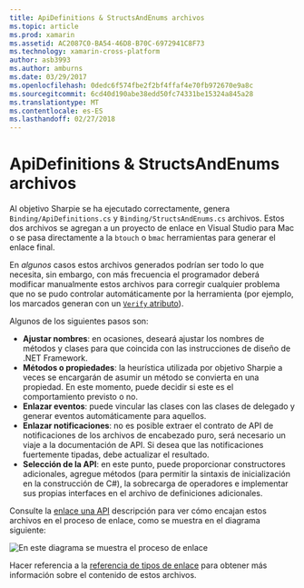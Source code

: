 ```yaml
---
title: ApiDefinitions & StructsAndEnums archivos
ms.topic: article
ms.prod: xamarin
ms.assetid: AC2087C0-BA54-46D8-B70C-6972941C8F73
ms.technology: xamarin-cross-platform
author: asb3993
ms.author: amburns
ms.date: 03/29/2017
ms.openlocfilehash: 0dedc6f574fbe2f2bf4ffaf4e70fb972670e9a8c
ms.sourcegitcommit: 6cd40d190abe38edd50fc74331be15324a845a28
ms.translationtype: MT
ms.contentlocale: es-ES
ms.lasthandoff: 02/27/2018
---
```

# <a name="apidefinitions--structsandenums-files"></a>ApiDefinitions & StructsAndEnums archivos

Al objetivo Sharpie se ha ejecutado correctamente, genera `Binding/ApiDefinitions.cs` y `Binding/StructsAndEnums.cs` archivos.
Estos dos archivos se agregan a un proyecto de enlace en Visual Studio para Mac o se pasa directamente a la `btouch` o `bmac` herramientas para generar el enlace final.

En *algunos* casos estos archivos generados podrían ser todo lo que necesita, sin embargo, con más frecuencia el programador deberá modificar manualmente estos archivos para corregir cualquier problema que no se pudo controlar automáticamente por la herramienta (por ejemplo, los marcados generan con un [ `Verify` atributo](~/cross-platform/macios/binding/objective-sharpie/platform/verify.md)).

Algunos de los siguientes pasos son:

- **Ajustar nombres**: en ocasiones, deseará ajustar los nombres de métodos y clases para que coincida con las instrucciones de diseño de .NET Framework.
- **Métodos o propiedades**: la heurística utilizada por objetivo Sharpie a veces se encargarán de asumir un método se convierta en una propiedad. En este momento, puede decidir si este es el comportamiento previsto o no.
- **Enlazar eventos**: puede vincular las clases con las clases de delegado y generar eventos automáticamente para aquellos.
- **Enlazar notificaciones**: no es posible extraer el contrato de API de notificaciones de los archivos de encabezado puro, será necesario un viaje a la documentación de API. Si desea que las notificaciones fuertemente tipadas, debe actualizar el resultado.
- **Selección de la API**: en este punto, puede proporcionar constructores adicionales, agregue métodos (para permitir la sintaxis de inicialización en la construcción de C#), la sobrecarga de operadores e implementar sus propias interfaces en el archivo de definiciones adicionales.

Consulte la [enlace una API](~/cross-platform/macios/binding/objective-c-libraries.md) descripción para ver cómo encajan estos archivos en el proceso de enlace, como se muestra en el diagrama siguiente:

![](apidefinitions-structsandenums-images/binding-flowchart.png "En este diagrama se muestra el proceso de enlace")

Hacer referencia a la [referencia de tipos de enlace](~/cross-platform/macios/binding/binding-types-reference.md) para obtener más información sobre el contenido de estos archivos.

